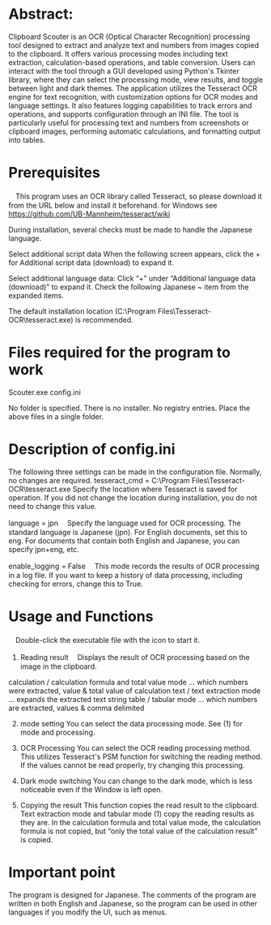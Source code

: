 # Abstract:

Clipboard Scouter is an OCR (Optical Character Recognition) processing tool designed to extract and analyze text and numbers from images copied to the clipboard. It offers various processing modes including text extraction, calculation-based operations, and table conversion. Users can interact with the tool through a GUI developed using Python's Tkinter library, where they can select the processing mode, view results, and toggle between light and dark themes. The application utilizes the Tesseract OCR engine for text recognition, with customization options for OCR modes and language settings. It also features logging capabilities to track errors and operations, and supports configuration through an INI file. The tool is particularly useful for processing text and numbers from screenshots or clipboard images, performing automatic calculations, and formatting output into tables.

# Prerequisites
　This program uses an OCR library called Tesseract, so please download it from the URL below and install it beforehand.
for Windows see https://github.com/UB-Mannheim/tesseract/wiki

During installation, several checks must be made to handle the Japanese language.

Select additional script data
 When the following screen appears, click the + for Additional script data (download) to expand it.
  
Select additional language data:
 Click “+” under “Additional language data (download)” to expand it.
 Check the following Japanese ~ item from the expanded items.

 The default installation location (C:\Program Files\Tesseract-OCR\tesseract.exe) is recommended.

# Files required for the program to work
Scouter.exe 
config.ini

No folder is specified. There is no installer. No registry entries. Place the above files in a single folder.

# Description of config.ini
The following three settings can be made in the configuration file. Normally, no changes are required.
tesseract_cmd = C:\Program Files\Tesseract-OCR\tesseract.exe
Specify the location where Tesseract is saved for operation. If you did not change the location during installation, you do not need to change this value.

language = jpn
　Specify the language used for OCR processing. The standard language is Japanese (jpn).
For English documents, set this to eng. For documents that contain both English and Japanese, you can specify jpn+eng, etc.

enable_logging = False
　This mode records the results of OCR processing in a log file. If you want to keep a history of data processing, including checking for errors, change this to True.

# Usage and Functions
　Double-click the executable file with the icon to start it.
 
1. Reading result
　Displays the result of OCR processing based on the image in the clipboard.

calculation / calculation formula and total value mode ... which numbers were extracted, value & total value of calculation
text / text extraction mode ... expands the extracted text string
table / tabular mode ... which numbers are extracted, values & comma delimited

2. mode setting
You can select the data processing mode. See (1) for mode and processing.

3. OCR Processing
You can select the OCR reading processing method. This utilizes Tesseract's PSM function for switching the reading method. If the values cannot be read properly, try changing this processing.

4. Dark mode switching
You can change to the dark mode, which is less noticeable even if the Window is left open.

5. Copying the result
This function copies the read result to the clipboard. Text extraction mode and tabular mode (1) copy the reading results as they are.
In the calculation formula and total value mode, the calculation formula is not copied, but “only the total value of the calculation result” is copied.

# Important point
The program is designed for Japanese. The comments of the program are written in both English and Japanese, so the program can be used in other languages if you modify the UI, such as menus.
